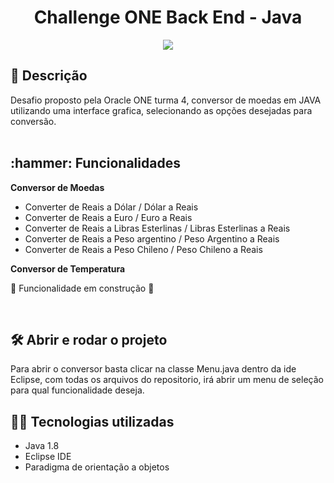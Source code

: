 
<h1 align="center"> Challenge ONE
Back End - Java </h1>

<p align="center">
<img src="http://img.shields.io/static/v1?label=STATUS&message=EM%20DESENVOLVIMENTO&color=GREEN&style=for-the-badge"/>
</p>
 
<h2 align="left"> 📖 Descrição </h2>

Desafio proposto pela Oracle ONE turma 4, conversor de moedas em JAVA utilizando uma interface grafica, selecionando as opções desejadas para conversão.
<br><br>

<h2 align="left">:hammer: Funcionalidades</h2>

<strong>Conversor de Moedas</strong>
        
- Converter de Reais a Dólar / Dólar a Reais
- Converter de Reais a Euro / Euro a Reais
- Converter de Reais a Libras Esterlinas / Libras Esterlinas a Reais
- Converter de Reais a Peso argentino / Peso Argentino a Reais
- Converter de Reais a Peso Chileno / Peso Chileno a Reais

<strong>Conversor de Temperatura</strong>

🚧 Funcionalidade em construção 🚧

<br>
<h2>🛠️ Abrir e rodar o projeto</h2>

Para abrir o conversor basta clicar na classe Menu.java dentro da ide Eclipse, com todas os arquivos do repositorio, irá abrir um menu de seleção para qual funcionalidade deseja.

<h2> 🧑‍💻 Tecnologias utilizadas </h2>

- Java 1.8
- Eclipse IDE
- Paradigma de orientação a objetos
